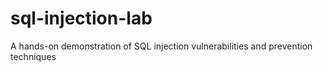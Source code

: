 # sql-injection-lab
A hands-on demonstration of SQL injection vulnerabilities and prevention techniques
